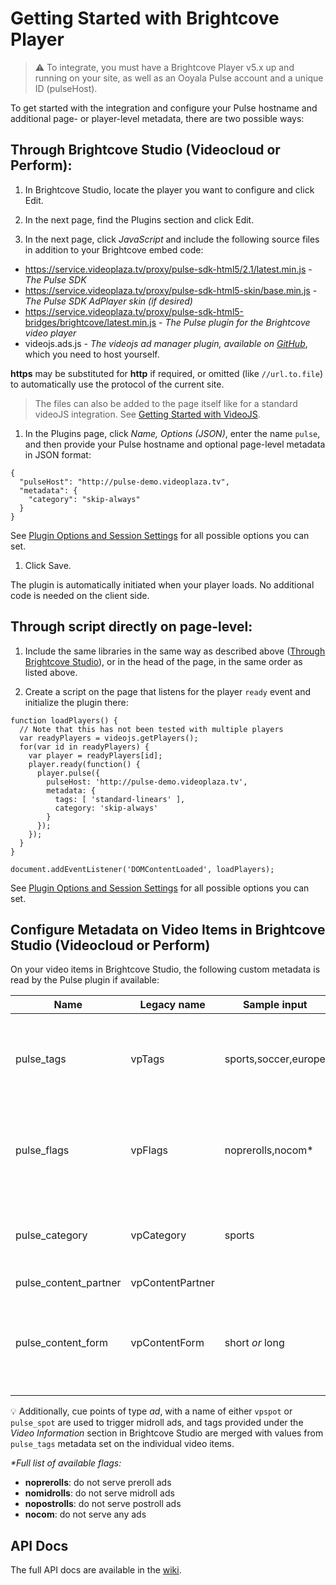 # Getting Started with Brightcove Player

>:warning: To integrate, you must have a Brightcove Player v5.x up and running on your site, as well as an Ooyala Pulse account and a unique ID (pulseHost).

To get started with the integration and configure your Pulse hostname and additional page- or player-level metadata, there are two possible ways:

## <a name="bc-studio"></a>Through Brightcove Studio (Videocloud or Perform):

1. In Brightcove Studio, locate the player you want to configure and click Edit.

1. In the next page, find the Plugins section and click Edit.

1. In the next page, click _JavaScript_ and include the following source files in addition to your Brightcove embed code:
  - https://service.videoplaza.tv/proxy/pulse-sdk-html5/2.1/latest.min.js - _The Pulse SDK_
  - https://service.videoplaza.tv/proxy/pulse-sdk-html5-skin/base.min.js - _The Pulse SDK AdPlayer skin (if desired)_
  - https://service.videoplaza.tv/proxy/pulse-sdk-html5-bridges/brightcove/latest.min.js - _The Pulse plugin for the Brightcove video player_
  - videojs.ads.js - _The videojs ad manager plugin, available on [GitHub](https://github.com/videojs/videojs-contrib-ads)_, which you need to host yourself.

  **https** may be substituted for **http** if required, or omitted (like `//url.to.file`) to automatically use the protocol of the current site.

  > The files can also be added to the page itself like for a standard videoJS integration. See [Getting Started with VideoJS](videojs-getting-started.md).

1. In the Plugins page, click _Name, Options (JSON)_, enter the name `pulse`, and then provide your Pulse hostname and optional page-level metadata in JSON format:
  ```
  {
    "pulseHost": "http://pulse-demo.videoplaza.tv",
    "metadata": {
      "category": "skip-always"
    }
  }
  ```
  See [Plugin Options and Session Settings](options-settings.md) for all possible options you can set.

1. Click Save.

The plugin is automatically initiated when your player loads. No additional code is needed on the client side.

## Through script directly on page-level:

1. Include the same libraries in the same way as described above ([Through Brightcove Studio](#bc-studio)), or in the head of the page, in the same order as listed above.

2. Create a script on the page that listens for the player `ready` event and initialize the plugin there:
  ```
  function loadPlayers() {
    // Note that this has not been tested with multiple players
    var readyPlayers = videojs.getPlayers();
    for(var id in readyPlayers) {
      var player = readyPlayers[id];
      player.ready(function() {
        player.pulse({
          pulseHost: 'http://pulse-demo.videoplaza.tv',
          metadata: {
            tags: [ 'standard-linears' ],
            category: 'skip-always'
          }
        });
      });
    }
  }

  document.addEventListener('DOMContentLoaded', loadPlayers);
  ```
  See [Plugin Options and Session Settings](options-settings.md) for all possible options you can set.

## Configure Metadata on Video Items in Brightcove Studio (Videocloud or Perform)

On your video items in Brightcove Studio, the following custom metadata is read by the Pulse plugin if available:

| Name       	| Legacy name 	| Sample input                     	| Description                      	|
|------------	|-------------	|----------------------------------	|----------------------------------	|
| pulse_tags    | vpTags       	| sports,soccer,europe            	| Matched against tag targeting rules set up in Pulse; comma separated.  	|
| pulse_flags	| vpFlags      	| noprerolls,nocom*                   	| Prevents certain ad types from being served; comma separated.|
| pulse_category| vpCategory   	| sports                         	| Selects alternate ad insertion policies configured in Pulse.	|
| pulse_content_partner| vpContentPartner|                          |                                  	|
| pulse_content_form| vpContentForm	| short _or_ long               | Selects ad insertion policies configured in Pulse for short/long form content.	|

:bulb: Additionally, cue points of type _ad_, with a name of either `vpspot` or `pulse_spot` are used to trigger midroll ads, and tags provided under the _Video Information_ section in Brightcove Studio are merged with values from `pulse_tags` metadata set on the individual video items.

_*Full list of available flags:_
- **noprerolls**: do not serve preroll ads
- **nomidrolls**: do not serve midroll ads
- **nopostrolls**: do not serve postroll ads
- **nocom**: do not serve any ads


## API Docs
The full API docs are available in the [wiki](https://github.com/ooyala/pulse-sdk-html5-2.x-plugin-videojs/wiki/API-Docs).
